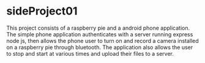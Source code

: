 # sideProject01

This project consists of a raspberry pie and a android phone application. The simple phone application authenticates with a server running express node js, then allows the phone user to turn on and record a camera installed on a raspberry pie through bluetooth. The application also allows the user to stop and start at various times and upload their files to a server.
